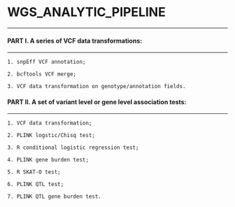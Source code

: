 # WGS_ANALYTIC_PIPELINE 
---


#### PART I. A series of VCF data transformations:

---

`1. snpEff VCF annotation;`

`2. bcftools VCF merge;`

`3. VCF data transformation on genotype/annotation fields.`



#### PART II. A set of variant level or gene level association tests:

---

`1. VCF data transformation;`

`2. PLINK logstic/Chisq test;`

`3. R conditional logistic regression test;`

`4. PLINK gene burden test;`

`5. R SKAT-O test;`

`6. PLINK QTL test;`

`7. PLINK QTL gene burden test.`

